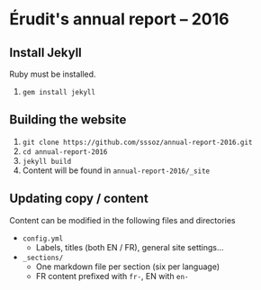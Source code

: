 # Érudit's annual report – 2016

## Install Jekyll

Ruby must be installed.

1. `gem install jekyll`

## Building the website

1. `git clone https://github.com/sssoz/annual-report-2016.git`
2. `cd annual-report-2016`
3. `jekyll build`
4. Content will be found in `annual-report-2016/_site`

## Updating copy / content

Content can be modified in the following files and directories
- `config.yml`
  - Labels, titles (both EN / FR), general site settings... 
- `_sections/`
  - One markdown file per section (six per language)
  - FR content prefixed with `fr-`, EN with `en-`
  
